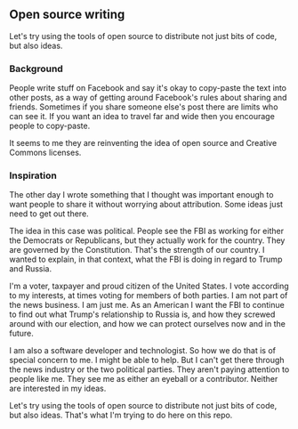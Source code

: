 ## Open source writing

Let's try using the tools of open source to distribute not just bits of code, but also ideas. 

### Background

People write stuff on Facebook and say it's okay to copy-paste the text into other posts, as a way of getting around Facebook's rules about sharing and friends. Sometimes if you share someone else's post there are limits who can see it. If you want an idea to travel far and wide then you encourage people to copy-paste. 

It seems to me they are reinventing the idea of open source and  Creative Commons licenses. 

### Inspiration

The other day I wrote something that I thought was important enough to want people to share it without worrying about attribution. Some ideas just need to get out there. 

The idea in this case was political. People see the FBI as working for either the Democrats or Republicans, but they actually work for the country. They are governed by the Constitution. That's the strength of our country. I wanted to explain, in that context, what the FBI is doing in regard to Trump and Russia. 

I'm a voter, taxpayer and proud citizen of the United States. I vote according to my interests, at times voting for members of both parties. I am not part of the news business. I am just me. As an American I want the FBI to continue to find out what Trump's relationship to Russia is, and how they screwed around with our election, and how we can protect ourselves now and in the future. 

I am also a software developer and technologist. So how we do that is of special concern to me. I might be able to help. But I can't get there through the news industry or the two political parties. They aren't paying attention to people like me. They see me as either an eyeball or a contributor. Neither are interested in my ideas. 

Let's try using the tools of open source to distribute not just bits of code, but also ideas. That's what I'm trying to do here on this repo.

